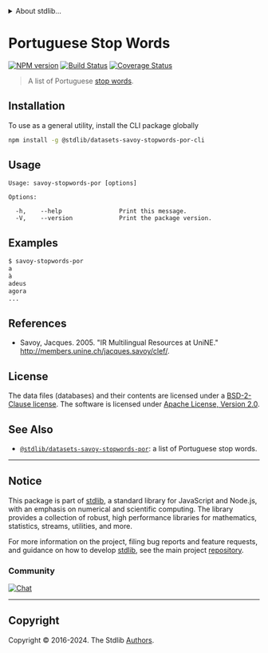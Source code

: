 <!--

@license Apache-2.0

Copyright (c) 2018 The Stdlib Authors.

Licensed under the Apache License, Version 2.0 (the "License");
you may not use this file except in compliance with the License.
You may obtain a copy of the License at

   http://www.apache.org/licenses/LICENSE-2.0

Unless required by applicable law or agreed to in writing, software
distributed under the License is distributed on an "AS IS" BASIS,
WITHOUT WARRANTIES OR CONDITIONS OF ANY KIND, either express or implied.
See the License for the specific language governing permissions and
limitations under the License.

-->


<details>
  <summary>
    About stdlib...
  </summary>
  <p>We believe in a future in which the web is a preferred environment for numerical computation. To help realize this future, we've built stdlib. stdlib is a standard library, with an emphasis on numerical and scientific computation, written in JavaScript (and C) for execution in browsers and in Node.js.</p>
  <p>The library is fully decomposable, being architected in such a way that you can swap out and mix and match APIs and functionality to cater to your exact preferences and use cases.</p>
  <p>When you use stdlib, you can be absolutely certain that you are using the most thorough, rigorous, well-written, studied, documented, tested, measured, and high-quality code out there.</p>
  <p>To join us in bringing numerical computing to the web, get started by checking us out on <a href="https://github.com/stdlib-js/stdlib">GitHub</a>, and please consider <a href="https://opencollective.com/stdlib">financially supporting stdlib</a>. We greatly appreciate your continued support!</p>
</details>

# Portuguese Stop Words

[![NPM version][npm-image]][npm-url] [![Build Status][test-image]][test-url] [![Coverage Status][coverage-image]][coverage-url] <!-- [![dependencies][dependencies-image]][dependencies-url] -->

> A list of Portuguese [stop words][stopwords].

<section class="intro">

</section>

<!-- /.intro -->









<section class="cli">



<section class="installation">

## Installation

To use as a general utility, install the CLI package globally

```bash
npm install -g @stdlib/datasets-savoy-stopwords-por-cli
```

</section>

<!-- CLI usage documentation. -->

<section class="usage">

## Usage

```text
Usage: savoy-stopwords-por [options]

Options:

  -h,    --help                Print this message.
  -V,    --version             Print the package version.
```

</section>

<!-- /.usage -->

<section class="examples">

## Examples

```bash
$ savoy-stopwords-por
a
à
adeus
agora
...
```

</section>

<!-- /.examples -->

</section>

<!-- /.cli -->

<section class="references">

## References

-   Savoy, Jacques. 2005. "IR Multilingual Resources at UniNE." <http://members.unine.ch/jacques.savoy/clef/>.

</section>

<!-- /.references -->

<!-- <license> -->

## License

The data files (databases) and their contents are licensed under a [BSD-2-Clause license][bsd-license]. The software is licensed under [Apache License, Version 2.0][apache-license].

<!-- </license> -->

<!-- Section for related `stdlib` packages. Do not manually edit this section, as it is automatically populated. -->

<section class="related">

## See Also

-   <span class="package-name">[`@stdlib/datasets-savoy-stopwords-por`][@stdlib/datasets-savoy-stopwords-por]</span><span class="delimiter">: </span><span class="description">a list of Portuguese stop words.</span>


</section>

<!-- /.related -->

<!-- Section for all links. Make sure to keep an empty line after the `section` element and another before the `/section` close. -->


<section class="main-repo" >

* * *

## Notice

This package is part of [stdlib][stdlib], a standard library for JavaScript and Node.js, with an emphasis on numerical and scientific computing. The library provides a collection of robust, high performance libraries for mathematics, statistics, streams, utilities, and more.

For more information on the project, filing bug reports and feature requests, and guidance on how to develop [stdlib][stdlib], see the main project [repository][stdlib].

### Community

[![Chat][chat-image]][chat-url]

---

## Copyright

Copyright &copy; 2016-2024. The Stdlib [Authors][stdlib-authors].

</section>

<!-- /.stdlib -->

<!-- Section for all links. Make sure to keep an empty line after the `section` element and another before the `/section` close. -->

<section class="links">

[npm-image]: http://img.shields.io/npm/v/@stdlib/datasets-savoy-stopwords-por-cli.svg
[npm-url]: https://npmjs.org/package/@stdlib/datasets-savoy-stopwords-por-cli

[test-image]: https://github.com/stdlib-js/datasets-savoy-stopwords-por/actions/workflows/test.yml/badge.svg?branch=v0.2.2
[test-url]: https://github.com/stdlib-js/datasets-savoy-stopwords-por/actions/workflows/test.yml?query=branch:v0.2.2

[coverage-image]: https://img.shields.io/codecov/c/github/stdlib-js/datasets-savoy-stopwords-por/main.svg
[coverage-url]: https://codecov.io/github/stdlib-js/datasets-savoy-stopwords-por?branch=main

<!--

[dependencies-image]: https://img.shields.io/david/stdlib-js/datasets-savoy-stopwords-por.svg
[dependencies-url]: https://david-dm.org/stdlib-js/datasets-savoy-stopwords-por/main

-->

[chat-image]: https://img.shields.io/gitter/room/stdlib-js/stdlib.svg
[chat-url]: https://app.gitter.im/#/room/#stdlib-js_stdlib:gitter.im

[stdlib]: https://github.com/stdlib-js/stdlib

[stdlib-authors]: https://github.com/stdlib-js/stdlib/graphs/contributors

[cli-section]: https://github.com/stdlib-js/datasets-savoy-stopwords-por#cli
[cli-url]: https://github.com/stdlib-js/datasets-savoy-stopwords-por/tree/cli
[@stdlib/datasets-savoy-stopwords-por]: https://github.com/stdlib-js/datasets-savoy-stopwords-por/tree/main

[umd]: https://github.com/umdjs/umd
[es-module]: https://developer.mozilla.org/en-US/docs/Web/JavaScript/Guide/Modules

[deno-url]: https://github.com/stdlib-js/datasets-savoy-stopwords-por/tree/deno
[deno-readme]: https://github.com/stdlib-js/datasets-savoy-stopwords-por/blob/deno/README.md
[umd-url]: https://github.com/stdlib-js/datasets-savoy-stopwords-por/tree/umd
[umd-readme]: https://github.com/stdlib-js/datasets-savoy-stopwords-por/blob/umd/README.md
[esm-url]: https://github.com/stdlib-js/datasets-savoy-stopwords-por/tree/esm
[esm-readme]: https://github.com/stdlib-js/datasets-savoy-stopwords-por/blob/esm/README.md
[branches-url]: https://github.com/stdlib-js/datasets-savoy-stopwords-por/blob/main/branches.md

[stopwords]: https://en.wikipedia.org/wiki/Stop_words

[bsd-license]: https://opensource.org/licenses/bsd-license.html

[apache-license]: https://www.apache.org/licenses/LICENSE-2.0

</section>

<!-- /.links -->
